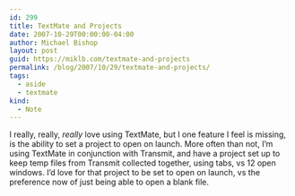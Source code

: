 ```yaml
---
id: 299
title: TextMate and Projects
date: 2007-10-29T00:00:00-04:00
author: Michael Bishop
layout: post
guid: https://miklb.com/textmate-and-projects
permalink: /blog/2007/10/29/textmate-and-projects/
tags:
  - aside
  - textmate
kind:
  - Note
---
```

<p>I really, really, <em>really</em> love using TextMate, but I one feature I feel is missing, is the ability to set a project to open on launch.  More often than not, I’m using TextMate in conjunction with Transmit, and have a project set up to keep temp files from Transmit collected together, using tabs, vs 12 open windows.  I’d love for that project to be set to open on launch, vs the preference now of just being able to open a blank file.</p>